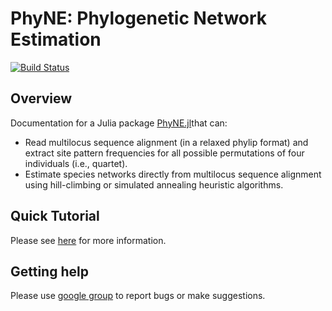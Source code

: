 # PhyNE: Phylogenetic Network Estimation

[![Build Status](https://github.com/sungsik-kong/PhyNE.jl/actions/workflows/ci.yml/badge.svg)](https://github.com/sungsik-kong/PhyNE.jl/actions/workflows/CI.yml?query=branch%3Amain)


## Overview

Documentation for a Julia package [PhyNE.jl](https://github.com/sungsik-kong/PhyNE.jl)that can:

- Read multilocus sequence alignment (in a relaxed phylip format) and extract site pattern frequencies for all possible permutations of four individuals (i.e., quartet).
- Estimate species networks directly from multilocus sequence alignment using hill-climbing or simulated annealing heuristic algorithms.

## Quick Tutorial
Please see [here](https://sungsik-kong.github.io/PhyNE.jl/) for more information.

## Getting help
Please use [google group](https://groups.google.com/g/phyne-users) to report bugs or make suggestions.


